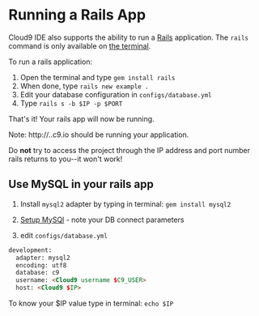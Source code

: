 # Running a Rails App

Cloud9 IDE also supports the ability to run a [Rails](http://rubyonrails.org/) application. The `rails` command is only available on [the terminal](./terminal.html).

To run a rails application:

1. Open the terminal and type `gem install rails`
2. When done, type `rails new example .`
3. Edit your database configuration in `configs/database.yml`
3. Type `rails s -b $IP -p $PORT`

That's it! Your rails app will now be running.

Note: http://<workspacename>.<username>.c9.io should be running your application.

Do **not** try to access the project through the IP address and port number rails returns to you--it won't work! 

## Use MySQL in your rails app

1. Install `mysql2` adapter by typing in terminal: `gem install mysql2`

2. [Setup MySQl](./setting_up_mysql.html) - note your DB connect parameters

3. edit `configs/database.yml`

```html
development:
  adapter: mysql2
  encoding: utf8
  database: c9
  username: <Cloud9 username $C9_USER>
  host: <Cloud9 $IP>
```

To know your $IP value type in terminal:
`echo $IP`
